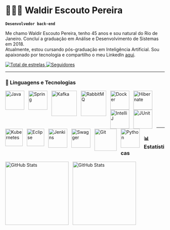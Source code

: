 # 👩🏻‍💻 Waldir Escouto Pereira

**`Desenvolvedor back-end`**

Me chamo Waldir Escouto Pereira, tenho 45 anos e sou natural do Rio de Janeiro.  Concluí a graduação em Análise e Desenvolvimento de Sistemas em 2018.  
Atualmente, estou cursando pós-graduação em Inteligência Artificial. Sou apaixonado por tecnologia e compartilho o meu LinkedIn [aqui](https://www.linkedin.com/in/wepdev).

<p align="left">
  <a href="https://github.com/wep1980?tab=repositories&sort=stargazers">
    <img 
      alt="Total de estrelas" 
      title="Total de estrelas GitHub" 
      src="https://custom-icon-badges.demolab.com/github/stars/wep1980?color=55960c&style=for-the-badge&labelColor=488207&logo=star&label=ESTRELAS"
    />
  </a>
  <a href="https://github.com/wep1980?tab=followers">
    <img 
      alt="Seguidores" 
      title="Me siga no GitHub" 
      src="https://custom-icon-badges.demolab.com/github/followers/wep1980?color=236ad3&labelColor=1155ba&style=for-the-badge&logo=github&label=SEGUIDORES&logoColor=white"
    />
  </a>
</p>

---

### 🤖 Linguagens e Tecnologias

<p align="left">
  <img align="left" alt="Java" title="Java" width="60px" style="padding-right: 10px;" src="https://cdn.jsdelivr.net/gh/devicons/devicon@latest/icons/java/java-original-wordmark.svg" />
  <img align="left" alt="Spring" title="Spring" width="60px" style="padding-right: 10px;" src="https://cdn.jsdelivr.net/gh/devicons/devicon@latest/icons/spring/spring-original-wordmark.svg" />
  <img align="left" alt="Kafka" title="Kafka" width="80px" style="padding-right: 10px;" src="https://cdn.jsdelivr.net/gh/devicons/devicon@latest/icons/apachekafka/apachekafka-original-wordmark.svg" />
  <img align="left" alt="RabbitMQ" title="RabbitMQ" width="80px" style="padding-right: 10px;" src="https://cdn.jsdelivr.net/gh/devicons/devicon@latest/icons/rabbitmq/rabbitmq-original-wordmark.svg" />
  <img align="left" alt="Docker" title="Docker" width="60px" style="padding-right: 10px;" src="https://cdn.jsdelivr.net/gh/devicons/devicon@latest/icons/docker/docker-original-wordmark.svg" />
  <img align="left" alt="Hibernate" title="Hibernate" width="60px" style="padding-right: 10px;" src="https://cdn.jsdelivr.net/gh/devicons/devicon@latest/icons/hibernate/hibernate-original-wordmark.svg" />
  <img align="left" alt="IntelliJ" title="IntelliJ IDEA" width="60px" style="padding-right: 10px;" src="https://cdn.jsdelivr.net/gh/devicons/devicon@latest/icons/intellij/intellij-original.svg" />
  <img align="left" alt="JUnit" title="JUnit" width="60px" style="padding-right: 10px;" src="https://cdn.jsdelivr.net/gh/devicons/devicon@latest/icons/junit/junit-original-wordmark.svg" />
  <img align="left" alt="Kubernetes" title="Kubernetes" width="55px" style="padding-right: 10px;" src="https://cdn.jsdelivr.net/gh/devicons/devicon@latest/icons/kubernetes/kubernetes-original.svg" />
  <img align="left" alt="Eclipse" title="Eclipse" width="55px" style="padding-right: 10px;" src="https://cdn.jsdelivr.net/gh/devicons/devicon@latest/icons/eclipse/eclipse-original.svg" />
  <img align="left" alt="Jenkins" title="Jenkins" width="60px" style="padding-right: 10px;" src="https://cdn.jsdelivr.net/gh/devicons/devicon@latest/icons/jenkins/jenkins-original.svg" />
  <img align="left" alt="Swagger" title="Swagger" width="60px" style="padding-right: 10px;" src="https://cdn.jsdelivr.net/gh/devicons/devicon@latest/icons/swagger/swagger-original.svg" />
  <img 
    align="left" 
    alt="Git" 
    title="Git"
    width="70px" 
    style="padding-right: 10px;" 
    src="https://cdn.jsdelivr.net/gh/devicons/devicon@latest/icons/angular/angular-original-wordmark.svg" 
/>
<img 
    align="left" 
    alt="Python" 
    title="Python"
    width="60px" 
    style="padding-right: 10px;" 
    src="https://cdn.jsdelivr.net/gh/devicons/devicon@latest/icons/react/react-original.svg" 
/>
</p>

<!-- Angular e React reposicionados -->
<br/>
<br/>
<br/>
<br/>
<br/>
<br/>
<hr/>

### 📊 Estatísticas

<p>
  <img 
    align="left" 
    alt="GitHub Stats" 
    height="200" 
    style="padding-right: 10px;" 
    src="https://github-readme-stats.vercel.app/api?username=wep1980&show_icons=true&theme=tokyonight&include_all_commits=true&locale=pt-br" 
  />

<img 
      align="left" 
      alt="GitHub Stats" 
      height="200" 
      src="https://github-readme-stats.vercel.app/api/top-langs/?username=wep1980&theme=tokyonight&layout=compact&custom_title=Tecnologias&langs_count=4" 
  />

</p>
